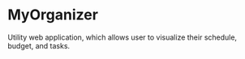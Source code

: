 # MyOrganizer
Utility web application, which allows user to visualize their schedule, budget, and tasks.
